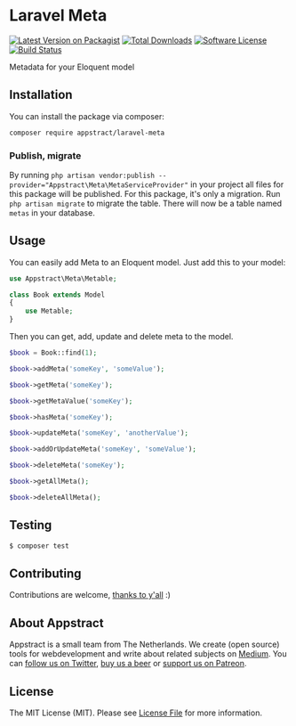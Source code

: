 # Laravel Meta

[![Latest Version on Packagist](https://img.shields.io/packagist/v/appstract/laravel-meta.svg?style=flat-square)](https://packagist.org/packages/appstract/laravel-meta)
[![Total Downloads](https://img.shields.io/packagist/dt/appstract/laravel-meta.svg?style=flat-square)](https://packagist.org/packages/appstract/laravel-meta)
[![Software License](https://img.shields.io/badge/license-MIT-brightgreen.svg?style=flat-square)](LICENSE.md)
[![Build Status](https://img.shields.io/travis/appstract/laravel-meta/master.svg?style=flat-square)](https://travis-ci.org/appstract/laravel-meta)

Metadata for your Eloquent model

## Installation

You can install the package via composer:

```bash
composer require appstract/laravel-meta
```

### Publish, migrate

By running `php artisan vendor:publish --provider="Appstract\Meta\MetaServiceProvider"` in your project all files for this package will be published. For this package, it's only a migration. Run `php artisan migrate` to migrate the table. There will now be a table named `metas` in your database.

## Usage

You can easily add Meta to an Eloquent model. Just add this to your model:

```php
use Appstract\Meta\Metable;

class Book extends Model
{
    use Metable;
}
```

Then you can get, add, update and delete meta to the model.

```php
$book = Book::find(1);

$book->addMeta('someKey', 'someValue');

$book->getMeta('someKey');

$book->getMetaValue('someKey');

$book->hasMeta('someKey');

$book->updateMeta('someKey', 'anotherValue');

$book->addOrUpdateMeta('someKey', 'someValue');

$book->deleteMeta('someKey');

$book->getAllMeta();

$book->deleteAllMeta();
```

## Testing

```bash
$ composer test
```

## Contributing

Contributions are welcome, [thanks to y'all](https://github.com/appstract/laravel-meta/graphs/contributors) :)

## About Appstract

Appstract is a small team from The Netherlands. We create (open source) tools for webdevelopment and write about related subjects on [Medium](https://medium.com/appstract). You can [follow us on Twitter](https://twitter.com/appstractnl), [buy us a beer](https://www.paypal.me/teamappstract/10) or [support us on Patreon](https://www.patreon.com/appstract).

## License

The MIT License (MIT). Please see [License File](LICENSE.md) for more information.
